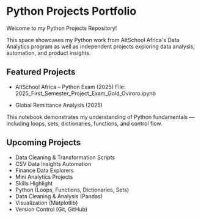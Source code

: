 # Python Projects Portfolio

Welcome to my Python Projects Repository!

This space showcases my Python work from AltSchool Africa's Data Analytics program as well as independent projects exploring data analysis, automation, and product insights.

## Featured Projects

- AltSchool Africa – Python Exam (2025)
File: 2025_First_Semester_Project_Exam_Gold_Oviroro.ipynb

- Global Remittance Analysis (2025)


This notebook demonstrates my understanding of Python fundamentals — including loops, sets, dictionaries, functions, and control flow.

## Upcoming Projects

- Data Cleaning & Transformation Scripts
- CSV Data Insights Automation
- Finance Data Explorers
- Mini Analytics Projects
- Skills Highlight
- Python (Loops, Functions, Dictionaries, Sets)
- Data Cleaning & Analysis (Pandas)
- Visualization (Matplotlib)
- Version Control (Git, GitHub)
